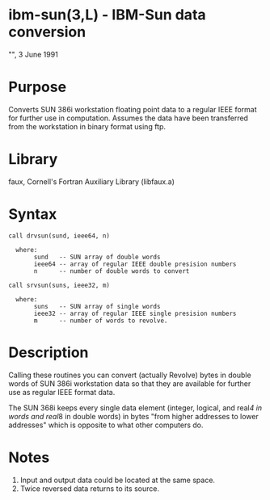 # ibm-sun(3,L) - IBM-Sun data conversion

"", 3 June 1991


<a name="purpose"></a>

# Purpose

Converts SUN 386i workstation floating point data to a regular IEEE format for further use in computation.  Assumes the data have been transferred from the workstation in binary format using ftp.

<a name="library"></a>

# Library

faux, Cornell's Fortran Auxiliary Library (libfaux.a)

<a name="syntax"></a>

# Syntax

```
call drvsun(sund, ieee64, n)

  where:
       sund   -- SUN array of double words
       ieee64 -- array of regular IEEE double presision numbers
       n      -- number of double words to convert

call srvsun(suns, ieee32, m)

  where:
       suns   -- SUN array of single words
       ieee32 -- array of regular IEEE single presision numbers
       m      -- number of words to revolve.
```

<a name="description"></a>

# Description

Calling these routines you can convert (actually Revolve) bytes in double words of SUN 386i workstation data so that they are available for further use as regular IEEE format data.

The SUN 368i keeps every single data element (integer, logical, and real*4 in words and real*8 in double words) in bytes "from higher addresses to lower addresses" which is opposite to what other computers do.

<a name="notes"></a>

# Notes

1. Input and output data could be located at the same space.
2. Twice reversed data returns to its source.
